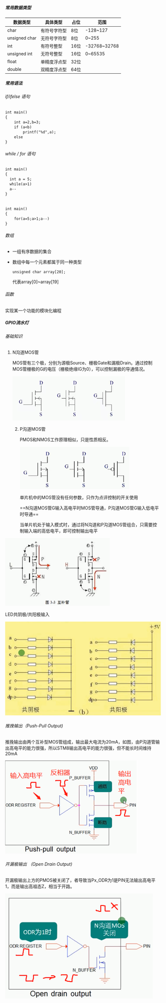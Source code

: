 



##### 常用数据类型

| 数据类型      | 具体类型     | 占位 | 范围         |
| ------------- | ------------ | ---- | ------------ |
| char          | 有符号字符型 | 8位  | -128~127     |
| unsigned char | 无符号字符型 | 8位  | 0~255        |
| int           | 有符号整型   | 16位 | -32768~32768 |
| unsigned int  | 无符号整型   | 16位 | 0~65535      |
| float         | 单精度浮点型 | 32位 |              |
| double        | 双精度浮点型 | 64位 |              |

##### 常用语法

###### if/ifelse 语句

```
int main()
{
	int a=2,b=3;
	if (a<b)
		printf("%d",a);
	else
}
```

###### while / for 语句

```
int main()
{
  int a = 5;
  while(a>1)
  a--
}


int main()
{
	for(a=5;a>1;a--)
}
```

###### 数组

- 一组有序数据的集合

- 数组中每一个元素都属于同一种类型

  ```
  unsigned char array[20];
  ```

  代表array[0]~array[19]

###### 函数

实现某一个功能的模块化编程

##### GPIO流水灯

###### 基础知识

1. N沟道MOS管

   MOS管有三个极，分别为源极Source、栅极Gate和漏极Drain。通过控制MOS管栅极的G的电压（栅极绝缘IG为0），可以控制漏极的导通情况。

   ![image-20201010172534006](https://raw.githubusercontent.com/ipmc2/PicGo/master/img/N%E6%B2%9F%E9%81%93MOS%E7%AE%A1.png)

   2. P沟道MOS管

      PMOS和NMOS工作原理相似，只是性质相反。

      ![image-20201010172745198](https://raw.githubusercontent.com/ipmc2/PicGo/master/img/P%E6%B2%9F%E9%81%93MOS%E7%AE%A1.png)

      单片机中的MOS管没有任何参数，只作为点评控制的开关使用

      ==N沟道MOS管G输入高电平时MOS管导通，P沟道MOS管G输入低电平时导通==

      当单片机处于输入模式时，通过将N沟道和P沟道MOS管组合，只需要控制输入端的高低电平，即可控制输出电平

   

![image-20201010173857323](https://raw.githubusercontent.com/ipmc2/PicGo/master/img/%E4%BA%92%E8%A1%A5%E7%AE%A1.png)

LED共阴极/共阳极输入

![image-20201010174224391](https://raw.githubusercontent.com/ipmc2/PicGo/master/img/%E5%85%B1%E9%98%B4%E6%9E%81%E5%85%B1%E9%98%B3%E6%9E%81LED.png)

###### 推挽输出（Push-Pull Output)

推挽输出由两个互补型MOS管组成，输出最大电流为20mA，如图，由P沟道管输出高电平的能力很强，所以STM8输出高电平的能力很强，但不能长时间维持20mA

![image-20201010175737733](https://raw.githubusercontent.com/ipmc2/PicGo/master/img/%E6%8E%A8%E6%8C%BD%E8%BE%93%E5%87%BA%E5%8E%9F%E7%90%86.png)

###### 开漏极输出 （Open Drain Output)

开漏极输出上方的PMOS被关闭了，者导致当Px_ODR为1是PIN无法输出高电平1，而是输出高祖态Z，相当于开路。

![image-20201010212233333](https://raw.githubusercontent.com/ipmc2/PicGo/master/img/%E5%BC%80%E6%BC%8F%E6%9E%81%E8%BE%93%E5%87%BA.png)

